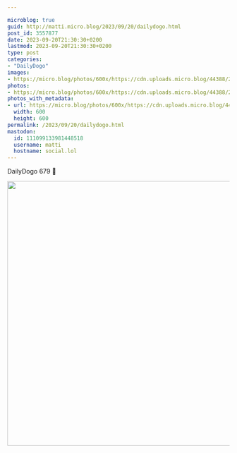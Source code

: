 ```yaml
---

microblog: true
guid: http://matti.micro.blog/2023/09/20/dailydogo.html
post_id: 3557877
date: 2023-09-20T21:30:30+0200
lastmod: 2023-09-20T21:30:30+0200
type: post
categories:
- "DailyDogo"
images:
- https://micro.blog/photos/600x/https://cdn.uploads.micro.blog/44388/2023/331129ae0c144a41b0809d0f6d28a09e.jpg
photos:
- https://micro.blog/photos/600x/https://cdn.uploads.micro.blog/44388/2023/331129ae0c144a41b0809d0f6d28a09e.jpg
photos_with_metadata:
- url: https://micro.blog/photos/600x/https://cdn.uploads.micro.blog/44388/2023/331129ae0c144a41b0809d0f6d28a09e.jpg
  width: 600
  height: 600
permalink: /2023/09/20/dailydogo.html
mastodon:
  id: 111099133981448518
  username: matti
  hostname: social.lol
---
```

DailyDogo 679 🐶

<img src="/media/uploads/2023/331129ae0c144a41b0809d0f6d28a09e.jpg" width="600" height="600" alt="" />
